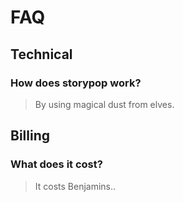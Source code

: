 
# FAQ

## Technical
### [](#faq-how-does-storypop-work)How does storypop work?
> By using magical dust from elves.

## Billing
### [](#faq-what-does-it-cost)What does it cost?
> It costs Benjamins..
